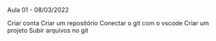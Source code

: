 Aula 01 - 08/03/2022

Criar conta
Criar um repositório
Conectar o git com o vscode
Criar um projeto
Subir arquivos no git
